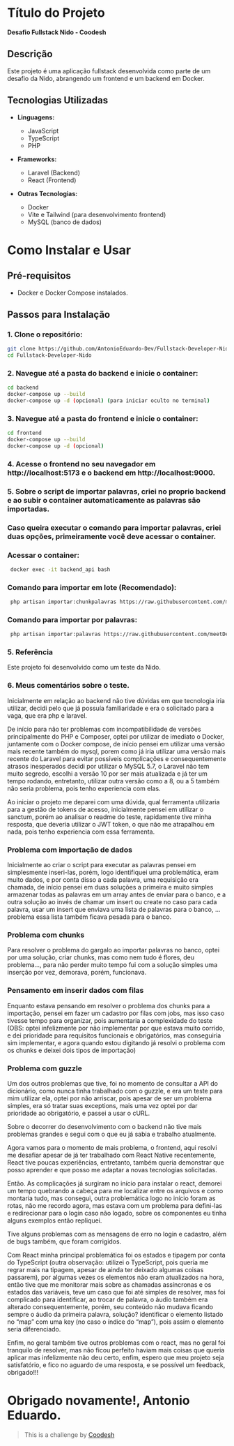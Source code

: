 # Título do Projeto

**Desafio Fullstack Nido - Coodesh**

## Descrição

Este projeto é uma aplicação fullstack desenvolvida como parte de um desafio da Nido, abrangendo um frontend e um backend em Docker.

## Tecnologias Utilizadas

- **Linguagens:**
  - JavaScript
  - TypeScript
  - PHP

- **Frameworks:**
  - Laravel (Backend)
  - React (Frontend)

- **Outras Tecnologias:**
  - Docker
  - Vite e Tailwind (para desenvolvimento frontend)
  - MySQL (banco de dados)

# Como Instalar e Usar

## Pré-requisitos

- Docker e Docker Compose instalados.

## Passos para Instalação

### 1. Clone o repositório:

   ```bash
   git clone https://github.com/AntonioEduardo-Dev/Fullstack-Developer-Nido.git
   cd Fullstack-Developer-Nido
   ```

### 2. Navegue até a pasta do backend e inicie o container:

   ```bash
   cd backend
   docker-compose up --build
   docker-compose up -d (opcional) (para iniciar oculto no terminal)
   ```

### 3. Navegue até a pasta do frontend e inicie o container:

   ```bash
   cd frontend
   docker-compose up --build
   docker-compose up -d (opcional)
   ```

### 4. Acesse o frontend no seu navegador em http://localhost:5173 e o backend em http://localhost:9000.

### 5. Sobre o script de importar palavras, criei no proprio backend e ao subir o container automaticamente as palavras são importadas.

### Caso queira executar o comando para importar palavras, criei duas opções, primeiramente você deve acessar o container. 

   ### Acessar o container:
   ```bash
    docker exec -it backend_api bash
   ```

   ### Comando para importar em lote (Recomendado):
   ```bash
    php artisan importar:chunkpalavras https://raw.githubusercontent.com/meetDeveloper/freeDictionaryAPI/refs/heads/master/meta/wordList/english.txt 
   ```

   ### Comando para importar por palavras:
   ```bash
    php artisan importar:palavras https://raw.githubusercontent.com/meetDeveloper/freeDictionaryAPI/refs/heads/master/meta/wordList/english.txt 
   ```
   
### 5. Referência
Este projeto foi desenvolvido como um teste da Nido.

### 6. Meus comentários sobre o teste.

  Inicialmente em relação ao backend não tive dúvidas em que tecnologia iria utilizar, decidi pelo que já possuía familiaridade e era o solicitado para a vaga, que era php e laravel.

  De início para não ter problemas com incompatibilidade de versões principalmente do PHP e Composer, optei por utilizar de imediato o Docker, juntamente com o Docker compose, de início pensei em utilizar uma versão mais recente também do mysql, porem como já iria utilizar uma versão mais recente do Laravel para evitar possíveis complicações e consequentemente atrasos inesperados decidi por utilizar o MySQL 5.7, o Laravel não tem muito segredo, escolhi a versão 10 por ser mais atualizada e já ter um tempo rodando, entretanto, utilizar outra versão como a 8, ou a 5 também não seria problema, pois tenho experiencia com elas.

  Ao iniciar o projeto me deparei com uma dúvida, qual ferramenta utilizaria para a gestão de tokens de acesso, inicialmente pensei em utilizar o sanctum, porém ao analisar o readme do teste, rapidamente tive minha resposta, que deveria utilizar o JWT token, o que não me atrapalhou em nada, pois tenho experiencia com essa ferramenta.

  ### Problema com importação de dados

  Inicialmente ao criar o script para executar as palavras pensei em simplesmente inseri-las, porém,  logo identifiquei uma problemática, eram muito dados, e por conta disso a cada palavra, uma requisição era chamada, de início pensei em duas soluções a primeira e muito simples armazenar todas as palavras em um array antes de enviar para o banco, e a outra solução ao invés de chamar um insert ou create no caso para cada palavra, usar um insert que enviava uma lista de palavras para o banco, …problema essa lista também ficava pesada para o banco.

  ### Problema com chunks

  Para resolver o problema do gargalo ao importar palavras no banco, optei por uma solução, criar chunks, mas como nem tudo é flores, deu problema..., para não perder muito tempo fui com a solução simples uma inserção por vez, demorava, porém, funcionava.

  ### Pensamento em inserir dados com filas

  Enquanto estava pensando em resolver o problema dos chunks para a importação, pensei em fazer um cadastro por filas com jobs, mas isso caso tivesse tempo para organizar, pois aumentaria a complexidade do teste (OBS: optei infelizmente por não implementar por que estava muito corrido, e dei prioridade para requisitos funcionais e obrigatórios, mas conseguiria sim implementar, e agora quando estou digitando já resolvi o problema com os chunks e deixei dois tipos de importação)

  ### Problema com guzzle

  Um dos outros problemas que tive, foi no momento de consultar a API do dicionário, como nunca tinha trabalhado com o guzzle, e era um teste para mim utilizar ela, optei por não arriscar, pois apesar de ser um problema simples, era só tratar suas exceptions, mais uma vez optei por dar prioridade ao obrigatório, e passei a usar o cURL.

  Sobre o decorrer do desenvolvimento com o backend não tive mais problemas grandes e segui com o que eu já sabia e trabalho atualmente.

  Agora vamos para o momento de mais problema, o frontend, aqui resolvi me desafiar apesar de já ter trabalhado com React Native recentemente, React tive poucas experiências, entretanto, também queria demonstrar que posso aprender e que posso me adaptar a novas tecnologias solicitadas.

  Então. As complicações já surgiram no início para instalar o react, demorei um tempo quebrando a cabeça para me localizar entre os arquivos e como montaria tudo, mas consegui, outra problemática logo no início foram as rotas, não me recordo agora, mas estava com um problema para defini-las e redirecionar para o login caso não logado, sobre os componentes eu tinha alguns exemplos então repliquei.

  Tive alguns problemas com as mensagens de erro no login e cadastro, além de bugs também, que foram corrigidos.

  Com React minha principal problemática foi os estados e tipagem por conta do TypeScript (outra observação: utilizei o TypeScript, pois queria me regrar mais na tipagem, apesar de ainda ter deixado algumas coisas passarem), por algumas vezes os elementos não eram atualizados na hora, então tive que me monitorar mais sobre as chamadas assíncronas e os estados das variáveis, teve um caso que foi até simples de resolver, mas foi complicado para identificar, ao trocar de palavra, o áudio também era alterado consequentemente, porém, seu conteúdo não mudava ficando sempre o áudio da primeira palavra, solução? identificar o elemento listado no “map” com uma key (no caso o índice do “map”), pois assim o elemento seria diferenciado.

  Enfim, no geral também tive outros problemas com o react, mas no geral foi tranquilo de resolver, mas não ficou perfeito haviam mais coisas que queria aplicar mas infelizmente não deu certo, enfim, espero que meu projeto seja satisfatório, e fico no aguardo de uma resposta, e se possível um feedback, obrigado!!!
  
# Obrigado novamente!, Antonio Eduardo.

>  This is a challenge by [Coodesh](https://coodesh.com/)